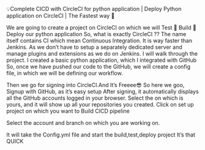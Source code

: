 💡Complete CICD with CircleCI for python application | Deploy Python application on CircleCI | The Fastest way 🚀


We are going to create a project on CircleCI on which we will Test  Build  Deploy our python application
So, what is exactly CircleCI ??
The name itself contains CI which mean Continuous Integration. It is way faster than Jenkins. As we don’t have to setup a separately dedicated server and manage plugins and extensions as we do on Jenkins.
I will walk through the project.
I created a basic python application, which I integrated with GitHub
So, once we have pushed our code to the GitHub, we will create a config file, in which we will be defining our workflow.
 
Then we go for signing into CircleCI.And It’s Freeee😎
So here we goo,
Signup with GitHub, as it’s easy setup
After signing, it automatically displays all the GitHub accounts logged in your browser.
Select the on which is yours, and it will show up all your repositories you created.
Click on set up project on which you want to Build CICD pipeline

 
Select the account and branch on which you are working on.
 
It will take the Config.yml file and start the build,test,deploy project
It’s that QUICK 
 

 







